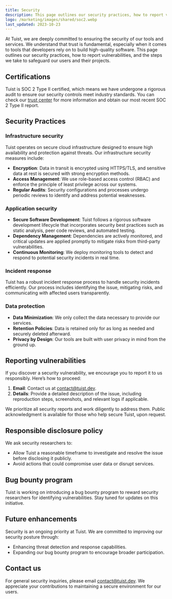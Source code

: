```yaml
---
title: Security
description: This page outlines our security practices, how to report vulnerabilities, and the steps we take to safeguard our users and their projects.
logo: /marketing/images/shared/soc2.webp
last_updated: 2023-10-23
---
```


At Tuist, we are deeply committed to ensuring the security of our tools and services. We understand that trust is fundamental, especially when it comes to tools that developers rely on to build high-quality software. This page outlines our security practices, how to report vulnerabilities, and the steps we take to safeguard our users and their projects.

## Certifications

Tuist is SOC 2 Type II certified, which means we have undergone a rigorous audit to ensure our security controls meet industry standards. You can check our [trust center](https://security.tuist.dev/) for more information and obtain our most recent SOC 2 Type II report.

## Security Practices

### Infrastructure security
Tuist operates on secure cloud infrastructure designed to ensure high availability and protection against threats. Our infrastructure security measures include:
- **Encryption**: Data in transit is encrypted using HTTPS/TLS, and sensitive data at rest is secured with strong encryption methods.
- **Access Management**: We use role-based access control (RBAC) and enforce the principle of least privilege across our systems.
- **Regular Audits**: Security configurations and processes undergo periodic reviews to identify and address potential weaknesses.

### Application security
- **Secure Software Development**: Tuist follows a rigorous software development lifecycle that incorporates security best practices such as static analysis, peer code reviews, and automated testing.
- **Dependency Management**: Dependencies are actively monitored, and critical updates are applied promptly to mitigate risks from third-party vulnerabilities.
- **Continuous Monitoring**: We deploy monitoring tools to detect and respond to potential security incidents in real time.

### Incident response
Tuist has a robust incident response process to handle security incidents efficiently. Our process includes identifying the issue, mitigating risks, and communicating with affected users transparently.

### Data protection
- **Data Minimization**: We only collect the data necessary to provide our services.
- **Retention Policies**: Data is retained only for as long as needed and securely deleted afterward.
- **Privacy by Design**: Our tools are built with user privacy in mind from the ground up.

## Reporting vulnerabilities
If you discover a security vulnerability, we encourage you to report it to us responsibly. Here’s how to proceed:

1. **Email**: Contact us at [contact@tuist.dev](mailto:contact@tuist.dev).
2. **Details**: Provide a detailed description of the issue, including reproduction steps, screenshots, and relevant logs if applicable.

We prioritize all security reports and work diligently to address them. Public acknowledgment is available for those who help secure Tuist, upon request.

## Responsible disclosure policy
We ask security researchers to:
- Allow Tuist a reasonable timeframe to investigate and resolve the issue before disclosing it publicly.
- Avoid actions that could compromise user data or disrupt services.

## Bug bounty program
Tuist is working on introducing a bug bounty program to reward security researchers for identifying vulnerabilities. Stay tuned for updates on this initiative.

## Future enhancements
Security is an ongoing priority at Tuist. We are committed to improving our security posture through:
- Enhancing threat detection and response capabilities.
- Expanding our bug bounty program to encourage broader participation.

## Contact us
For general security inquiries, please email [contact@tuist.dev](mailto:contact@tuist.dev). We appreciate your contributions to maintaining a secure environment for our users.
